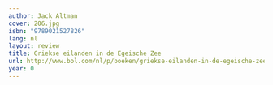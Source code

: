 ```yaml
---
author: Jack Altman
cover: 206.jpg
isbn: "9789021527826"
lang: nl
layout: review
title: Griekse eilanden in de Egeische Zee
url: http://www.bol.com/nl/p/boeken/griekse-eilanden-in-de-egeische-zee/666747075/index.html
year: 0
---
```

